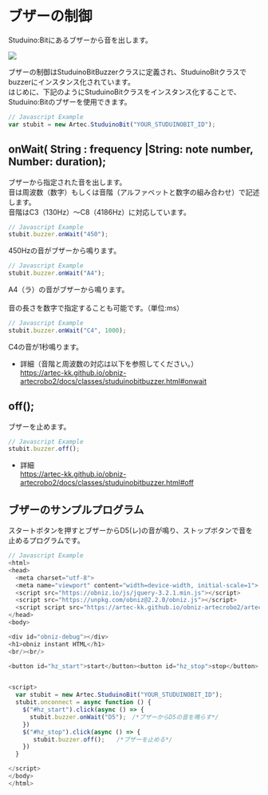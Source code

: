 # ブザーの制御
Studuino:Bitにあるブザーから音を出します。

![](https://i.imgur.com/vRDgUSe.png)


ブザーの制御はStuduinoBitBuzzerクラスに定義され、StuduinoBitクラスでbuzzerにインスタンス化されています。</br>
はじめに、下記のようにStuduinoBitクラスをインスタンス化することで、Studuino:Bitのブザーを使用できます。
```Javascript
// Javascript Example
var stubit = new Artec.StuduinoBit("YOUR_STUDUINOBIT_ID");
```



## onWait( String : frequency |String: note number, Number: duration);

ブザーから指定された音を出します。</br>
音は周波数（数字）もしくは音階（アルファベットと数字の組み合わせ）で記述します。</br>
音階はC3（130Hz）～C8（4186Hz）に対応しています。</br>

```Javascript
// Javascript Example
stubit.buzzer.onWait("450");
```
 450Hzの音がブザーから鳴ります。


```Javascript
// Javascript Example
stubit.buzzer.onWait("A4");
```
A4（ラ）の音がブザーから鳴ります。</br>
</br>
音の長さを数字で指定することも可能です。（単位:ms）
```Javascript
// Javascript Example
stubit.buzzer.onWait("C4", 1000);
```
C4の音が1秒鳴ります。</br>
* 詳細（音階と周波数の対応は以下を参照してください。）</br>
https://artec-kk.github.io/obniz-artecrobo2/docs/classes/studuinobitbuzzer.html#onwait



## off();

ブザーを止めます。

```Javascript
// Javascript Example
stubit.buzzer.off();
```
* 詳細</br>
https://artec-kk.github.io/obniz-artecrobo2/docs/classes/studuinobitbuzzer.html#off

## ブザーのサンプルプログラム

スタートボタンを押すとブザーからD5(レ)の音が鳴り、ストップボタンで音を止めるプログラムです。

```Javascript
// Javascript Example
<html>
<head>
  <meta charset="utf-8">
  <meta name="viewport" content="width=device-width, initial-scale=1">
  <script src="https://obniz.io/js/jquery-3.2.1.min.js"></script>
  <script src="https://unpkg.com/obniz@2.2.0/obniz.js"></script>
  <script script src="https://artec-kk.github.io/obniz-artecrobo2/artec.js"></script>
</head>
<body>

<div id="obniz-debug"></div>
<h1>obniz instant HTML</h1>
<br/><br/>

<button id="hz_start">start</button><button id="hz_stop">stop</button>


<script>
  var stubit = new Artec.StuduinoBit("YOUR_STUDUINOBIT_ID");
  stubit.onconnect = async function () {
    $("#hz_start").click(async () => {
      stubit.buzzer.onWait("D5");　/*ブザーからD5の音を鳴らす*/
    })
    $("#hz_stop").click(async () => {
       stubit.buzzer.off();　　/*ブザーを止める*/
    })
  }

</script>
</body>
</html>
```

